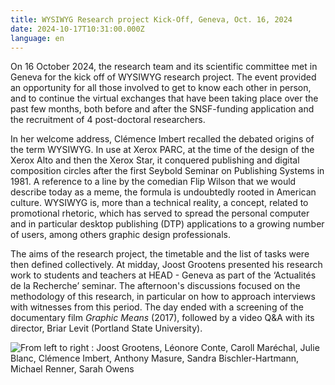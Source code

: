 ```yaml
---
title: WYSIWYG Research project Kick-Off, Geneva, Oct. 16, 2024
date: 2024-10-17T10:31:00.000Z
language: en
---
```

On 16 October 2024, the research team and its scientific committee met in Geneva for the kick off of WYSIWYG research project. The event provided an opportunity for all those involved to get to know each other in person, and to continue the virtual exchanges that have been taking place over the past few months, both before and after the SNSF-funding application and the recruitment of 4 post-doctoral researchers. 

In her welcome address, Clémence Imbert recalled the debated origins of the term WYSIWYG. In use at Xerox PARC, at the time of the design of the Xerox Alto and then the Xerox Star, it conquered publishing and digital composition circles after the first Seybold Seminar on Publishing Systems in 1981. A reference to a line by the comedian Flip Wilson that we would describe today as a meme, the formula is undoubtedly rooted in American culture. WYSIWYG is, more than a technical reality, a concept, related to promotional rhetoric, which has served to spread the personal computer and in particular desktop publishing (DTP) applications to a growing number of users, among others graphic design professionals. 

The aims of the research project, the timetable and the list of tasks were then defined collectively. At midday, Joost Grootens presented his research work to students and teachers at HEAD - Geneva as part of the ‘Actualités de la Recherche’ seminar. The afternoon's discussions focused on the methodology of this research, in particular on how to approach interviews with witnesses from this period. The day ended with a screening of the documentary film *Graphic Means* (2017), followed by a video Q&A with its director, Briar Levit (Portland State University).

![](/uploads/kick-off.jpg "From left to right : Joost Grootens, Léonore Conte, Caroll Maréchal, Julie Blanc, Clémence Imbert, Anthony Masure, Sandra Bischler-Hartmann, Michael Renner, Sarah Owens")
